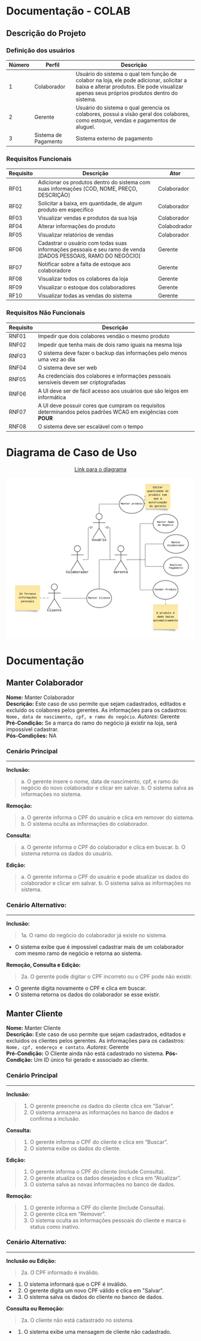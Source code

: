 # Documentação - COLAB

## Descrição do Projeto

### Definição dos usuários

| Número | Perfil | Descrição |
| ---------- | ------- | ------|
| 1 | Colaborador | Usuário do sistema o qual tem função de colabor na loja, ele pode adicionar, solicitar a baixa e alterar produtos. Ele pode visualizar apenas seus próprios produtos dentro do sistema. |
| 2 | Gerente | Usuário do sistema o qual gerencia os colabores, possui a visão geral dos colabores, como estoque, vendas e pagamentos de aluguel.|
| 3 | Sistema de Pagamento | Sistema externo de pagamento |

### Requisitos Funcionais
| Requisito | Descrição | Ator |
| - | - | - |
| RF01 | Adicionar os produtos dentro do sistema com suas informações [COD, NOME, PREÇO, DESCRIÇÃO] | Colaborador |
| RF02 | Solicitar a baixa, em quantidade, de algum produto em específico | Colaborador |
| RF03 | Visualizar vendas e produtos da sua loja | Colaborador |
| RF04 | Alterar informações do produto | Colabodrador |
| RF05 | Visualizar relatórios de vendas | Colaborador |
| RF06 | Cadastrar o usuário com todas suas informações pessoais e seu ramo de venda [DADOS PESSOAIS, RAMO DO NEGÓCIO] | Gerente |
| RF07 | Notificar sobre a falta de estoque aos colaboradore| Gerente |
| RF08 | Visualizar todos os colabores da loja | Gerente |
| RF09 | Visualizar o estoque dos colaboradores | Gerente |
| RF10 | Visualizar todas as vendas do sistema | Gerente |

### Requisitos Não Funcionais
| Requisito | Descrição |
| - | - |
| RNF01 | Impedir que dois colabores vendão o mesmo produto |
| RNF02 | Impedir que tenha mais de dois ramo iguais na mesma loja |
| RNF03 | O sistema deve fazer o backup das informações pelo menos uma vez ao dia |
| RNF04 | O sistema deve ser web |
| RNF05 | As credenciais dos colabores e informações pessoais sensíveis devem ser criptografadas |
| RNF06 | A UI deve ser de fácil acesso aos usuários que são leigos em informática|
| RNF07 | A UI deve possuir cores que cumpram os requisitos determinandos pelos padrões WCAG em exigências com **POUR** |
| RNF08 | O sistema deve ser escalável com o tempo |

# Diagrama de Caso de Uso

<center>

[Link para o diagrama](https://lucid.app/lucidchart/22ee5153-410f-48be-9e4b-42a95e3f0678/edit?invitationId=inv_d4deb7ed-0afc-4be2-b5cc-7448a8a57ab8&page=0_0#)

</center>

![alt text](assets/imgs/DiagramaCasoDeUso.png)

# Documentação

## Manter Colaborador
**Nome:** Manter Colaborador <br>
**Descrição:** Este caso de uso permite que sejam cadastrados, editados e excluído os colabores pelos gerentes. As informações para os cadastros: `Nome, data de nascimento, cpf, e ramo do negócio`. _Autores_: Gerente<br>
**Pré-Condição:** Se a marca do ramo do negócio já existir na loja, será impossível cadastrar. <br>
**Pós-Condições:** NA

### Cenário Principal
***

**Inclusão:** 
> a. O gerente insere o nome, data de nascimento, cpf, e ramo do negócio do novo colaborador e clicar em salvar.
> b. O sistema salva as informações no sistema. 

**Remoção:** 
> a. O gerente informa o CPF do usuário e clica em remover do sistema.
> b. O sistema oculta as informações do colaborador.

**Consulta:**
> a. O gerente informa o CPF do colaborador e clica em buscar.
> b. O sistema retorna os dados do usuário.

**Edição:**
> a. O gerente informa o CPF do usuário e pode atualizar os dados do colaborador e clicar em salvar.
> b. O sistema salva as informações no sistema.

### Cenário Alternativo:

***
**Inclusão:**
> 1a. O ramo do negócio do colaborador já existe no sistema.
*  O sistema exibe que é impossível cadastrar mais de um colaborador com mesmo ramo de negócio e retorna ao sistema.

**Remoção, Consulta e Edição:**
> 2a. O gerente pode digitar o CPF incorreto ou o CPF pode não existir.
* O gerente digita novamente o CPF e clica em buscar.
* O sistema retorna os dados do colaborador se esse existir.

## Manter Cliente
**Nome:** Manter Cliente <br>
**Descrição:** Este caso de uso permite que sejam cadastrados, editados e excluidos os clientes pelos gerentes. As informações para os cadastros: `Nome, cpf, endereço e contato`. _Autores_: Gerente<br>
**Pré-Condição:** O Cliente ainda não está cadastrado no sistema.
**Pós-Condição:** Um ID único foi gerado e associado ao cliente.

### Cenário Principal
***

**Inclusão:**
> 1. O gerente preenche os dados do cliente clica em “Salvar”. <br>
> 2. O sistema armazena as informações no banco de dados e confirma a inclusão.

**Consulta:**
> 1. O gerente informa o CPF do cliente e clica em “Buscar”.<br>
> 2. O sistema exibe os dados do cliente.

**Edição:**
> 1. O gerente informa o CPF do cliente (include Consulta).<br>
> 2. O gerente atualiza os dados desejados e clica em “Atualizar”.<br>
> 3. O sistema salva as novas informações no banco de dados.

**Remoção:**
> 1. O gerente informa o CPF do cliente (include Consulta).<br>
> 2. O gerente clica em “Remover”.<br>
> 3. O sistema oculta as informações pessoais do cliente e marca o status como inativo.

### Cenário Alternativo:
***

**Inclusão ou Edição:**
> 2a. O CPF informado é inválido.
  - 1. O sistema informará que o CPF é inválido.
  - 2. O gerente digita um novo CPF válido e clica em "Salvar".
  - 3. O sistema salva os dados do cliente no banco de dados.

**Consulta ou Remoção:**
> 2a. O cliente não está cadastrado no sistema.
  - 1. O sistema exibe uma mensagem de cliente não cadastrado.
